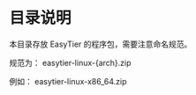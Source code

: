 # 目录说明

本目录存放 EasyTier 的程序包，需要注意命名规范。

规范为：
easytier-linux-{arch}.zip

例如：
easytier-linux-x86_64.zip
